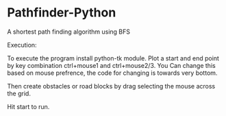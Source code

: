 # Pathfinder-Python
A shortest path finding algorithm using BFS

Execution:

To execute the program install python-tk module. Plot a start and end point by key combination ctrl+mouse1 and ctrl+mouse2/3.
You Can change this based on mouse prefrence, the code for changing is towards very bottom. 

Then create obstacles or road blocks by drag selecting the mouse across the grid.

Hit start to run.
